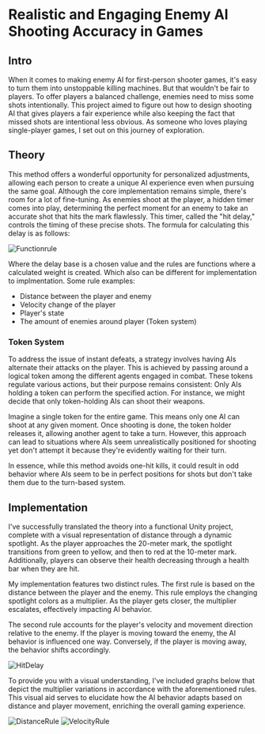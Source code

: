 # Realistic and Engaging Enemy AI Shooting Accuracy in Games

## Intro
When it comes to making enemy AI for first-person shooter games, it's easy to turn them into unstoppable killing machines. But that wouldn't be fair to players. To offer players a balanced challenge, enemies need to miss some shots intentionally. This project aimed to figure out how to design shooting AI that gives players a fair experience while also keeping the fact that missed shots are intentional less obvious. As someone who loves playing single-player games, I set out on this journey of exploration.

## Theory

This method offers a wonderful opportunity for personalized adjustments, allowing each person to create a unique AI experience even when pursuing the same goal. Although the core implementation remains simple, there's room for a lot of fine-tuning. As enemies shoot at the player, a hidden timer comes into play, determining the perfect moment for an enemy to take an accurate shot that hits the mark flawlessly. This timer, called the "hit delay," controls the timing of these precise shots. The formula for calculating this delay is as follows:

![Functionrule](https://github.com/Brianhoet4000/ggp_Research/assets/113976082/e8922f69-fcd1-4835-b503-c6cf945fac6c)

Where the delay base is a chosen value and the rules are functions where a calculated weight is created. Which also can be different for implementation to implmentation. Some rule examples:
- Distance between the player and enemy
- Velocity change of the player
- Player's state
- The amount of enemies around player (Token system)

### Token System
To address the issue of instant defeats, a strategy involves having AIs alternate their attacks on the player. This is achieved by passing around a logical token among the different agents engaged in combat. These tokens regulate various actions, but their purpose remains consistent: Only AIs holding a token can perform the specified action. For instance, we might decide that only token-holding AIs can shoot their weapons.

Imagine a single token for the entire game. This means only one AI can shoot at any given moment. Once shooting is done, the token holder releases it, allowing another agent to take a turn. However, this approach can lead to situations where AIs seem unrealistically positioned for shooting yet don't attempt it because they're evidently waiting for their turn.

In essence, while this method avoids one-hit kills, it could result in odd behavior where AIs seem to be in perfect positions for shots but don't take them due to the turn-based system.

## Implementation

I've successfully translated the theory into a functional Unity project, complete with a visual representation of distance through a dynamic spotlight. As the player approaches the 20-meter mark, the spotlight transitions from green to yellow, and then to red at the 10-meter mark. Additionally, players can observe their health decreasing through a health bar when they are hit.

My implementation features two distinct rules. The first rule is based on the distance between the player and the enemy. This rule employs the changing spotlight colors as a multiplier. As the player gets closer, the multiplier escalates, effectively impacting AI behavior.

The second rule accounts for the player's velocity and movement direction relative to the enemy. If the player is moving toward the enemy, the AI behavior is influenced one way. Conversely, if the player is moving away, the behavior shifts accordingly.

![HitDelay](https://github.com/Brianhoet4000/ggp_Research/assets/113976082/964c4011-8b15-417b-bf73-f1c9484a9a37)

To provide you with a visual understanding, I've included graphs below that depict the multiplier variations in accordance with the aforementioned rules. This visual aid serves to elucidate how the AI behavior adapts based on distance and player movement, enriching the overall gaming experience.

![DistanceRule](https://github.com/Brianhoet4000/ggp_Research/assets/113976082/987e7f99-b66f-457b-aff3-afe6256bbab1)
![VelocityRule](https://github.com/Brianhoet4000/ggp_Research/assets/113976082/ad55ab33-c577-4af2-919f-0bcb4f91477a)
